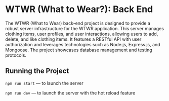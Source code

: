 # WTWR (What to Wear?): Back End

The WTWR (What to Wear) back-end project is designed to provide a robust server infrastructure for the WTWR application. This server manages clothing items, user profiles, and user interactions, allowing users to add, delete, and like clothing items. It features a RESTful API with user authorization and leverages technologies such as Node.js, Express.js, and Mongoose. The project showcases database management and testing protocols.

## Running the Project

`npm run start` — to launch the server

`npm run dev` — to launch the server with the hot reload feature
